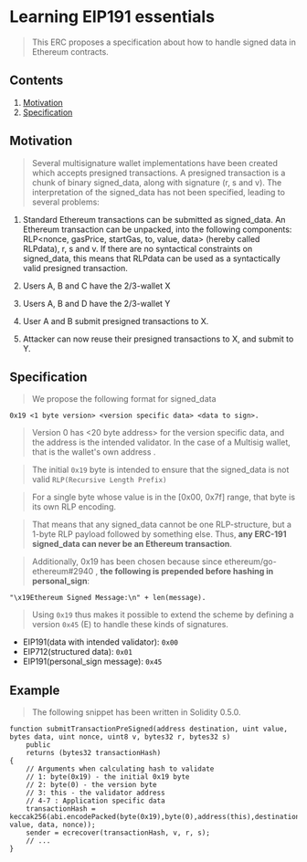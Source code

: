 # Learning EIP191 essentials

> This ERC proposes a specification about how to handle signed data in Ethereum contracts.

## Contents

1. [Motivation](#motivation)
1. [Specification](#specification)

## Motivation

> Several multisignature wallet implementations have been created which accepts presigned transactions. A presigned transaction is a chunk of binary signed_data, along with signature (r, s and v). The interpretation of the signed_data has not been specified, leading to several problems:

1. Standard Ethereum transactions can be submitted as signed_data. An Ethereum transaction can be unpacked, into the following components: RLP<nonce, gasPrice, startGas, to, value, data> (hereby called RLPdata), r, s and v. If there are no syntactical constraints on signed_data, this means that RLPdata can be used as a syntactically valid presigned transaction.

1. Users A, B and C have the 2/3-wallet X
1. Users A, B and D have the 2/3-wallet Y
1. User A and B submit presigned transactions to X.
1. Attacker can now reuse their presigned transactions to X, and submit to Y.

## Specification

> We propose the following format for signed_data

```
0x19 <1 byte version> <version specific data> <data to sign>.
```

> Version 0 has <20 byte address> for the version specific data, and the address is the intended validator. In the case of a Multisig wallet, that is the wallet's own address .

> The initial `0x19` byte is intended to ensure that the signed_data is not valid `RLP(Recursive Length Prefix)`

> For a single byte whose value is in the [0x00, 0x7f] range, that byte is its own RLP encoding.

> That means that any signed_data cannot be one RLP-structure, but a 1-byte RLP payload followed by something else. Thus, **any ERC-191 signed_data can never be an Ethereum transaction**.

> Additionally, 0x19 has been chosen because since ethereum/go-ethereum#2940 , **the following is prepended before hashing in personal_sign**:

```
"\x19Ethereum Signed Message:\n" + len(message).
```

> Using `0x19` thus makes it possible to extend the scheme by defining a version `0x45` (E) to handle these kinds of signatures.

- EIP191(data with intended validator): `0x00`
- EIP712(structured data): `0x01`
- EIP191(personal_sign message): `0x45`

## Example

> The following snippet has been written in Solidity 0.5.0.

```solidity
function submitTransactionPreSigned(address destination, uint value, bytes data, uint nonce, uint8 v, bytes32 r, bytes32 s)
    public
    returns (bytes32 transactionHash)
{
    // Arguments when calculating hash to validate
    // 1: byte(0x19) - the initial 0x19 byte
    // 2: byte(0) - the version byte
    // 3: this - the validator address
    // 4-7 : Application specific data
    transactionHash = keccak256(abi.encodePacked(byte(0x19),byte(0),address(this),destination, value, data, nonce));
    sender = ecrecover(transactionHash, v, r, s);
    // ...
}
```
